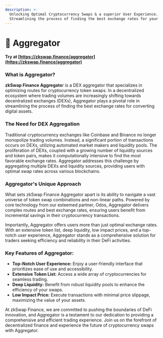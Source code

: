 ```yaml
---
description: >-
  Unlocking Optimal Cryptocurrency Swaps & a superior User Experience.
  Streamlining the process of finding the best exchange rates for your swap.
---
```


# 🌿 Aggregator



#### Try at [https://zkswap.finance/aggregator](https://zkswap.finance/aggregator)

### What is Aggregator?

**zkSwap Finance Aggregato**r is a DEX aggregator that specializes in optimizing routes for cryptocurrency token swaps. In a decentralized ecosystem where trading volumes are increasingly shifting towards decentralized exchanges (DEXs), Aggregator plays a pivotal role in streamlining the process of finding the best exchange rates for converting digital assets.

### The Need for DEX Aggregation

Traditional cryptocurrency exchanges like Coinbase and Binance no longer monopolize trading volumes. Instead, a significant portion of transactions occurs on DEXs, utilizing automated market makers and liquidity pools. The proliferation of DEXs, coupled with a growing number of liquidity sources and token pairs, makes it computationally intensive to find the most favorable exchange rates. Aggregator addresses this challenge by aggregating multiple DEXs and liquidity sources, providing users with optimal swap rates across various blockchains.

### Aggregator's Unique Approach

What sets zkSwap Finance Aggregator apart is its ability to navigate a vast universe of token swap combinations and non-linear paths. Powered by core technology from our esteemed partner, Odos, Aggregator delivers complex routes and best exchange rates, ensuring users benefit from incremental savings in their cryptocurrency transactions.

Importantly, Aggregator offers users more than just optimal exchange rates. With an extensive token list, deep liquidity, low impact prices, and a top-notch user experience, Aggregator stands as a comprehensive solution for traders seeking efficiency and reliability in their DeFi activities.

### Key Features of Aggregator:

* **Top-Notch User Experience:** Enjoy a user-friendly interface that prioritizes ease of use and accessibility.
* **Extensive Token List:** Access a wide array of cryptocurrencies for seamless trading.
* **Deep Liquidity:** Benefit from robust liquidity pools to enhance the efficiency of your swaps.
* **Low Impact Price:** Execute transactions with minimal price slippage, maximizing the value of your assets.

At zkSwap Finance, we are committed to pushing the boundaries of DeFi innovation, and Aggregator is a testament to our dedication to providing a comprehensive and efficient trading experience. Join us on the forefront of decentralized finance and experience the future of cryptocurrency swaps with Aggregator.
